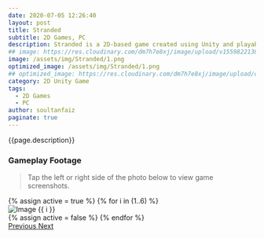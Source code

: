 ```yaml
---
date: 2020-07-05 12:26:40
layout: post
title: Stranded
subtitle: 2D Games, PC
description: Stranded is a 2D-based game created using Unity and playable on PC. The gameplay is inspired by snakes and ladders, but with an added element of dexterity, making it more challenging to complete.
## image: https://res.cloudinary.com/dm7h7e8xj/image/upload/v1559822138/theme9_v273a9.jpg
image: /assets/img/Stranded/1.png
optimized_image: /assets/img/Stranded/1.png
## optimized_image: https://res.cloudinary.com/dm7h7e8xj/image/upload/c_scale,w_380/v1559822138/theme9_v273a9.jpg
category: 2D Unity Game
tags:
  - 2D Games
  - PC
author: soultanfaiz
paginate: true
---
```


{{page.description}}


### Gameplay Footage

> Tap the left or right side of the photo below to view game screenshots.

<!-- HTML Structure -->
<div class="custom-container">
  <!-- Carousel items loop -->
  <div id="myCarousel" class="carousel slide" data-ride="carousel">
    <div class="carousel-inner">
      {% assign active = true %}
      {% for i in (1..6) %}
      <div class="carousel-item {% if active %}active{% endif %}">
        <img src="{{ site.baseurl }}/assets/img/Stranded/{{ i }}.png" class="d-block img-fluid" alt="Image {{ i }}">
      </div>
      {% assign active = false %}
      {% endfor %}
    </div>
    <a class="carousel-control-prev" href="#myCarousel" role="button" data-slide="prev">
      <span class="carousel-control-prev-icon" aria-hidden="true"></span>
      <span class="sr-only">Previous</span>
    </a>
    <a class="carousel-control-next" href="#myCarousel" role="button" data-slide="next">
      <span class="carousel-control-next-icon" aria-hidden="true"></span>
      <span class="sr-only">Next</span>
    </a>
  </div>
</div>













